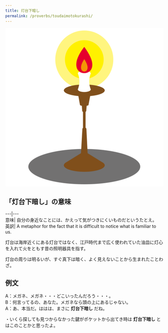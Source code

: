 ```yaml
---
title: 灯台下暗し
permalink: /proverbs/toudaimotokurashi/
---
```


![](/assets/images/proverbs/toudaimotokurashi-1-1024x1024.png)

## 「灯台下暗し」の意味

---|---  
意味| 自分の身近なことには、かえって気がつきにくいものだというたとえ。  
英訳| A metaphor for the fact that it is difficult to notice what is familiar to us.  

灯台は海岸近くにある灯台ではなく、江戸時代まで広く使われていた油皿に灯心を入れて火をともす昔の照明器具を指す。

灯台の周りは明るいが、すぐ真下は暗く、よく見えないことから生まれたことわざ。

## 例文

A：メガネ、メガネ・・・どこいったんだろう・・・。  
B：何言ってるの、あなた。メガネなら頭の上にあるじゃない。  
A：あ、本当だ。ははは、まさに **灯台下暗し** だね。

・いくら探しても見つからなかった鍵がポケットから出てき時は **灯台下暗し** とはこのことかと思ったよ。

